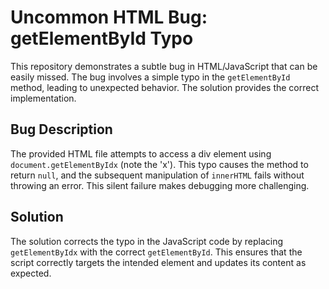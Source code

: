 # Uncommon HTML Bug: getElementById Typo

This repository demonstrates a subtle bug in HTML/JavaScript that can be easily missed.  The bug involves a simple typo in the `getElementById` method, leading to unexpected behavior.  The solution provides the correct implementation. 

## Bug Description

The provided HTML file attempts to access a div element using `document.getElementByIdx` (note the 'x'). This typo causes the method to return `null`, and the subsequent manipulation of `innerHTML` fails without throwing an error.  This silent failure makes debugging more challenging.

## Solution

The solution corrects the typo in the JavaScript code by replacing `getElementByIdx` with the correct `getElementById`. This ensures that the script correctly targets the intended element and updates its content as expected.